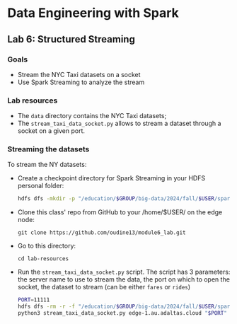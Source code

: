 # Data Engineering with Spark

## Lab 6: Structured Streaming

### Goals

- Stream the NYC Taxi datasets on a socket
- Use Spark Streaming to analyze the stream

### Lab resources

- The `data` directory contains the NYC Taxi datasets;
- The `stream_taxi_data_socket.py` allows to stream a dataset through a socket on a given port.

### Streaming the datasets

To stream the NY datasets:

- Create a checkpoint directory for Spark Streaming in your HDFS personal folder:
  ```bash
  hdfs dfs -mkdir -p "/education/$GROUP/big-data/2024/fall/$USER/spark-streaming/checkpoint"
  ```
- Clone this class' repo from GitHub to your /home/$USER/ on the edge node:
  ```
  git clone https://github.com/oudine13/module6_lab.git
  ```
- Go to this directory:
  ```
  cd lab-resources
  ```
- Run the `stream_taxi_data_socket.py` script. The script has 3 parameters: the server name to use to stream the data, the port on which to open the socket, the dataset to stream (can be either `fares` or `rides`)
  ```bash
  PORT=11111
  hdfs dfs -rm -r -f "/education/$GROUP/big-data/2024/fall/$USER/spark-streaming/checkpoint/*"
  python3 stream_taxi_data_socket.py edge-1.au.adaltas.cloud "$PORT" fares
  ```
